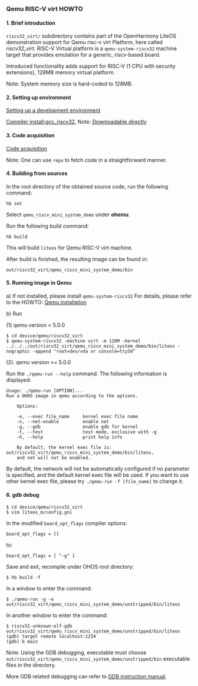 ### Qemu RISC-V virt HOWTO

#### 1. Brief introduction
`riscv32_virt/` subdirectory contains part of the OpenHarmony LiteOS demonstration support for Qemu risc-v virt Platform,
here called *riscv32_virt*.
RISC-V Virtual platform is a `qemu-system-riscv32` machine target that provides emulation
for a generic, riscv-based board.

Introduced functionality adds support for RISC-V (1 CPU with security extensions), 128MB memory virtual platform.

Note: System memory size is hard-coded to 128MB.

#### 2. Setting up environment

[Setting up a development environment](https://gitee.com/openharmony/docs/blob/HEAD/en/device-dev/quick-start/quickstart-lite-env-setup.md)

[Compiler install:gcc_riscv32](https://gitee.com/openharmony/docs/blob/HEAD/en/device-dev/quick-start/quickstart-lite-steps-hi3861-setting.md#section34435451256),
Note: [Downloadable directly](https://repo.huaweicloud.com/harmonyos/compiler/gcc_riscv32/7.3.0/linux/gcc_riscv32-linux-7.3.0.tar.gz)

#### 3. Code acquisition

[Code acquisition](https://gitee.com/openharmony/docs/blob/HEAD/en/device-dev/get-code/sourcecode-acquire.md)

Note: One can use `repo` to fetch code in a straightforward manner.

#### 4. Building from sources

In the root directory of the obtained source code, run the following command:

```
hb set
```

Select `qemu_riscv_mini_system_demo` under **ohemu**.

Run the following build command:

```
hb build
```

This will build `liteos` for Qemu RISC-V virt machine.

After build is finished, the resulting image can be found in:
```
out/riscv32_virt/qemu_riscv_mini_system_demo/bin
```

#### 5. Running image in Qemu

a) If not installed, please install `qemu-system-riscv32`
For details, please refer to the HOWTO: [Qemu installation](https://gitee.com/openharmony/device_qemu/blob/HEAD/README.md)

b) Run

(1) qemu version < 5.0.0

```
$ cd device/qemu/riscv32_virt
$ qemu-system-riscv32 -machine virt -m 128M -kernel ../../../out/riscv32_virt/qemu_riscv_mini_system_demo/bin/liteos -nographic -append "root=dev/vda or console=ttyS0"
```

(2). qemu version >= 5.0.0

Run the `./qemu-run --help` command. The following information is displayed:

```
Usage: ./qemu-run [OPTION]...
Run a OHOS image in qemu according to the options.

    Options:

    -e, --exec file_name     kernel exec file name
    -n, --net-enable         enable net
    -g, --gdb                enable gdb for kernel
    -t, --test               test mode, exclusive with -g
    -h, --help               print help info

    By default, the kernel exec file is: out/riscv32_virt/qemu_riscv_mini_system_demo/bin/liteos,
    and net will not be enabled.
```
By default, the network will not be automatically configured if no parameter is specified, and the default kernel exec file will be used.
If you want to use other kernel exec file, please try `./qemu-run -f [file_name]` to change it.

#### 6. gdb debug

```
$ cd device/qemu/riscv32_virt
$ vim liteos_m/config.gni
```

In the modified `board_opt_flags` compiler options:

```
board_opt_flags = []
```

to:

```
board_opt_flags = [ "-g" ]
```

Save and exit, recompile under OHOS root directory:

```
$ hb build -f
```

In a window to enter the command:

```
$ ./qemu-run -g -e out/riscv32_virt/qemu_riscv_mini_system_demo/unstripped/bin/liteos
```

In another window to enter the command:

```
$ riscv32-unknown-elf-gdb out/riscv32_virt/qemu_riscv_mini_system_demo/unstripped/bin/liteos
(gdb) target remote localhost:1234
(gdb) b main
```

Note: Using the GDB debugging, executable must choose `out/riscv32_virt/qemu_riscv_mini_system_demo/unstripped/bin` executable files in the
directory.

More GDB related debugging can refer to [GDB instruction manual](https://sourceware.org/gdb/current/onlinedocs/gdb).
